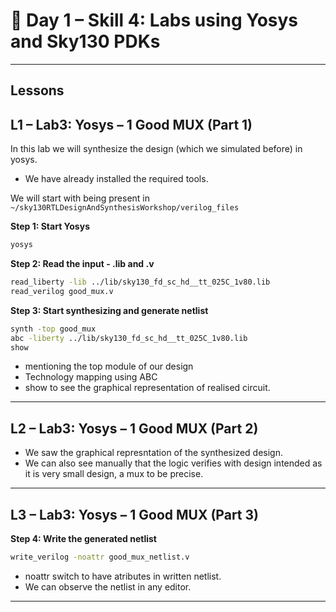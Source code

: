# 🔹 Day 1 – Skill 4: Labs using Yosys and Sky130 PDKs
---

## Lessons

## L1 – Lab3: Yosys – 1 Good MUX (Part 1)

In this lab we will synthesize the design (which we simulated before) in yosys.
- We have already installed the required tools.

We will start with being present in `~/sky130RTLDesignAndSynthesisWorkshop/verilog_files`

**Step 1: Start Yosys**

````bash
yosys
````

**Step 2: Read the input - .lib and .v**

````bash
read_liberty -lib ../lib/sky130_fd_sc_hd__tt_025C_1v80.lib
read_verilog good_mux.v
````

**Step 3: Start synthesizing and generate netlist**

````bash
synth -top good_mux
abc -liberty ../lib/sky130_fd_sc_hd__tt_025C_1v80.lib
show
````
- mentioning the top module of our design
- Technology mapping using ABC
- show to see the graphical representation of realised circuit.

---

## L2 – Lab3: Yosys – 1 Good MUX (Part 2)

- We saw the graphical represntation of the synthesized design.
- We can also see manually that the logic verifies with design intended as it is very small design, a mux to be precise.

---

## L3 – Lab3: Yosys – 1 Good MUX (Part 3)

**Step 4: Write the generated netlist**

````bash
write_verilog -noattr good_mux_netlist.v
````

- noattr switch to have atributes in written netlist.
- We can observe the netlist in any editor.
  

---






